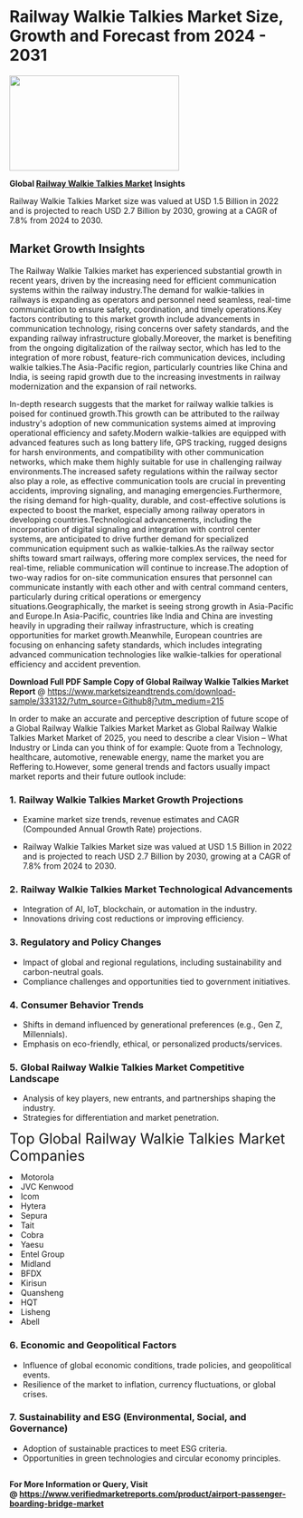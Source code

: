 <H1>Railway Walkie Talkies Market Size, Growth and Forecast from 2024 - 2031</H1><img class="aligncenter size-medium wp-image-584254" src="https://thirdeyenews.in/wp-content/uploads/2024/09/Global-Market-Research-300x168.jpeg" alt="" width="300" height="168" /><p><strong>Global&nbsp;<a href="https://www.marketsizeandtrends.com/download-sample/333132/?utm_source=Github8j?utm_medium=215">Railway Walkie Talkies Market</a> Insights</strong></p><p>Railway Walkie Talkies Market size was valued at USD 1.5 Billion in 2022 and is projected to reach USD 2.7 Billion by 2030, growing at a CAGR of 7.8% from 2024 to 2030.</p><p><h2>Market Growth Insights</h2> <p>The Railway Walkie Talkies market has experienced substantial growth in recent years, driven by the increasing need for efficient communication systems within the railway industry.The demand for walkie-talkies in railways is expanding as operators and personnel need seamless, real-time communication to ensure safety, coordination, and timely operations.Key factors contributing to this market growth include advancements in communication technology, rising concerns over safety standards, and the expanding railway infrastructure globally.Moreover, the market is benefiting from the ongoing digitalization of the railway sector, which has led to the integration of more robust, feature-rich communication devices, including walkie talkies.The Asia-Pacific region, particularly countries like China and India, is seeing rapid growth due to the increasing investments in railway modernization and the expansion of rail networks.</p> <p>In-depth research suggests that the market for railway walkie talkies is poised for continued growth.This growth can be attributed to the railway industry's adoption of new communication systems aimed at improving operational efficiency and safety.Modern walkie-talkies are equipped with advanced features such as long battery life, GPS tracking, rugged designs for harsh environments, and compatibility with other communication networks, which make them highly suitable for use in challenging railway environments.The increased safety regulations within the railway sector also play a role, as effective communication tools are crucial in preventing accidents, improving signaling, and managing emergencies.Furthermore, the rising demand for high-quality, durable, and cost-effective solutions is expected to boost the market, especially among railway operators in developing countries.Technological advancements, including the incorporation of digital signaling and integration with control center systems, are anticipated to drive further demand for specialized communication equipment such as walkie-talkies.As the railway sector shifts toward smart railways, offering more complex services, the need for real-time, reliable communication will continue to increase.The adoption of two-way radios for on-site communication ensures that personnel can communicate instantly with each other and with central command centers, particularly during critical operations or emergency situations.Geographically, the market is seeing strong growth in Asia-Pacific and Europe.In Asia-Pacific, countries like India and China are investing heavily in upgrading their railway infrastructure, which is creating opportunities for market growth.Meanwhile, European countries are focusing on enhancing safety standards, which includes integrating advanced communication technologies like walkie-talkies for operational efficiency and accident prevention.<p><span class=""><strong>Download Full PDF Sample Copy of Global Railway Walkie Talkies Market Report</strong> @ <a href="https://www.marketsizeandtrends.com/download-sample/333132/?utm_source=Github8j?utm_medium=215" target="_blank">https://www.marketsizeandtrends.com/download-sample/333132/?utm_source=Github8j?utm_medium=215</a></span></p><p>In order to make an accurate and perceptive description of future scope of a Global&nbsp;Railway Walkie Talkies Market Market as Global&nbsp;Railway Walkie Talkies Market Market of 2025, you need to describe a clear Vision &ndash; What Industry or Linda can you think of for example: Quote from a Technology, healthcare, automotive, renewable energy, name the market you are Reffering to.However, some general trends and factors usually impact market reports and their future outlook include:</p><h3>1.&nbsp;<strong>Railway Walkie Talkies Market Growth Projections</strong></h3><ul><li>Examine market size trends, revenue estimates and CAGR (Compounded Annual Growth Rate) projections.</li><li><p>Railway Walkie Talkies Market size was valued at USD 1.5 Billion in 2022 and is projected to reach USD 2.7 Billion by 2030, growing at a CAGR of 7.8% from 2024 to 2030.</p></li></ul><h3>2.&nbsp;<strong>Railway Walkie Talkies Market Technological Advancements</strong></h3><ul><li>Integration of AI, IoT, blockchain, or automation in the industry.</li><li>Innovations driving cost reductions or improving efficiency.</li></ul><h3>3.&nbsp;<strong>Regulatory and Policy Changes</strong></h3><ul><li>Impact of global and regional regulations, including sustainability and carbon-neutral goals.</li><li>Compliance challenges and opportunities tied to government initiatives.</li></ul><h3>4.&nbsp;<strong>Consumer Behavior Trends</strong></h3><ul><li>Shifts in demand influenced by generational preferences (e.g., Gen Z, Millennials).</li><li>Emphasis on eco-friendly, ethical, or personalized products/services.</li></ul><h3>5.&nbsp;<strong>Global Railway Walkie Talkies Market Competitive Landscape</strong></h3><ul><li>Analysis of key players, new entrants, and partnerships shaping the industry.</li><li>Strategies for differentiation and market penetration.</li></ul><p data-pm-slice="1 1 []"><span style="color: inherit; font-family: inherit; font-size: 25px;">Top Global Railway Walkie Talkies Market Companies</span></p><div class="" data-test-id=""><p><li>Motorola</li><li> JVC Kenwood</li><li> Icom</li><li> Hytera</li><li> Sepura</li><li> Tait</li><li> Cobra</li><li> Yaesu</li><li> Entel Group</li><li> Midland</li><li> BFDX</li><li> Kirisun</li><li> Quansheng</li><li> HQT</li><li> Lisheng</li><li> Abell</li></p></div><h3>6.&nbsp;<strong>Economic and Geopolitical Factors</strong></h3><ul><li>Influence of global economic conditions, trade policies, and geopolitical events.</li><li>Resilience of the market to inflation, currency fluctuations, or global crises.</li></ul><h3>7.&nbsp;<strong>Sustainability and ESG (Environmental, Social, and Governance)</strong></h3><ul><li>Adoption of sustainable practices to meet ESG criteria.</li><li>Opportunities in green technologies and circular economy principles.</li></ul><h2><strong style="font-size: 14px;">For More Information or Query, Visit @&nbsp;</strong><a style="background-color: #ffffff; font-size: 14px;" href="https://www.marketsizeandtrends.com/report/railway-walkie-talkies-market/" target="_blank">https://www.verifiedmarketreports.com/product/airport-passenger-boarding-bridge-market</a></h2>